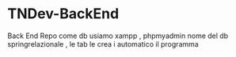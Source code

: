 # TNDev-BackEnd
Back End Repo
come db usiamo xampp , phpmyadmin 
nome del db springrelazionale , le tab le crea i automatico il programma
